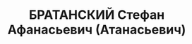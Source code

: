 ---
title: БРАТАНСКИЙ Стефан Афанасьевич (Атанасьевич)
description: 'Род. в 1903, Болгария, болгарин. Проживал: г. Краснодар. Преподавателем

  Приговор: 11.06.1937 – ВМН. Расстрелян 11.06.1937, Краснодар.

  Реабилитирован ВК ВС СССР 04.04.1956'
---